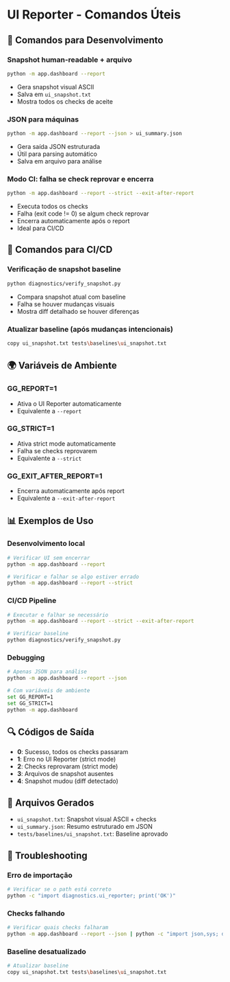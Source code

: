 # UI Reporter - Comandos Úteis

## 🚀 Comandos para Desenvolvimento

### Snapshot human-readable + arquivo
```bash
python -m app.dashboard --report
```
- Gera snapshot visual ASCII
- Salva em `ui_snapshot.txt`
- Mostra todos os checks de aceite

### JSON para máquinas
```bash
python -m app.dashboard --report --json > ui_summary.json
```
- Gera saída JSON estruturada
- Útil para parsing automático
- Salva em arquivo para análise

### Modo CI: falha se check reprovar e encerra
```bash
python -m app.dashboard --report --strict --exit-after-report
```
- Executa todos os checks
- Falha (exit code != 0) se algum check reprovar
- Encerra automaticamente após o report
- Ideal para CI/CD

## 🔧 Comandos para CI/CD

### Verificação de snapshot baseline
```bash
python diagnostics/verify_snapshot.py
```
- Compara snapshot atual com baseline
- Falha se houver mudanças visuais
- Mostra diff detalhado se houver diferenças

### Atualizar baseline (após mudanças intencionais)
```bash
copy ui_snapshot.txt tests\baselines\ui_snapshot.txt
```

## 🌍 Variáveis de Ambiente

### GG_REPORT=1
- Ativa o UI Reporter automaticamente
- Equivalente a `--report`

### GG_STRICT=1
- Ativa strict mode automaticamente
- Falha se checks reprovarem
- Equivalente a `--strict`

### GG_EXIT_AFTER_REPORT=1
- Encerra automaticamente após report
- Equivalente a `--exit-after-report`

## 📊 Exemplos de Uso

### Desenvolvimento local
```bash
# Verificar UI sem encerrar
python -m app.dashboard --report

# Verificar e falhar se algo estiver errado
python -m app.dashboard --report --strict
```

### CI/CD Pipeline
```bash
# Executar e falhar se necessário
python -m app.dashboard --report --strict --exit-after-report

# Verificar baseline
python diagnostics/verify_snapshot.py
```

### Debugging
```bash
# Apenas JSON para análise
python -m app.dashboard --report --json

# Com variáveis de ambiente
set GG_REPORT=1
set GG_STRICT=1
python -m app.dashboard
```

## 🔍 Códigos de Saída

- **0**: Sucesso, todos os checks passaram
- **1**: Erro no UI Reporter (strict mode)
- **2**: Checks reprovaram (strict mode)
- **3**: Arquivos de snapshot ausentes
- **4**: Snapshot mudou (diff detectado)

## 📁 Arquivos Gerados

- `ui_snapshot.txt`: Snapshot visual ASCII + checks
- `ui_summary.json`: Resumo estruturado em JSON
- `tests/baselines/ui_snapshot.txt`: Baseline aprovado

## 🚨 Troubleshooting

### Erro de importação
```bash
# Verificar se o path está correto
python -c "import diagnostics.ui_reporter; print('OK')"
```

### Checks falhando
```bash
# Verificar quais checks falharam
python -m app.dashboard --report --json | python -c "import json,sys; data=json.load(sys.stdin); [print(f'{k}: {\"✅\" if v else \"❌\"}') for k,v in data['checks'].items()]"
```

### Baseline desatualizado
```bash
# Atualizar baseline
copy ui_snapshot.txt tests\baselines\ui_snapshot.txt
```
